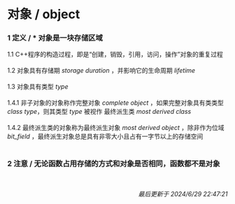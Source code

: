 # 对象 / object<br>
### 1 定义 / \* 对象是一块存储区域<br>
1.1 C++程序的构造过程，即是“创建，销毁，引用，访问，操作”对象的重复过程<br>
<br>
1.2 对象具有存储期 *storage duration* ，并影响它的生命周期 *lifetime*<br>
<br>
1.3 对象具有类型 *type*<br>
<br>
1.4.1 非子对象的对象称作完整对象 *complete object* ，如果完整对象具有类类型 *class type*，则其类型 *type* 被视作 最终派生类 *most derived class* <br>
<br>
1.4.2 最终派生类的对象称为最终派生对象 *most derived object* ，除非作为位域 *bit_field* ，最终派生对象总是具有非零大小且占有一字节以上的存储空间<br>
<br>
### 2 注意 / 无论函数占用存储的方式和对象是否相同，函数都不是对象<br>
<br><p align="right">*最后更新于 2024/6/29 22:47:21*